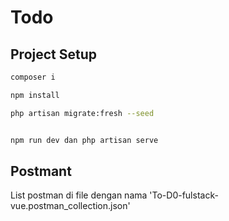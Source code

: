 # Todo

## Project Setup

```sh
composer i

npm install

php artisan migrate:fresh --seed


npm run dev dan php artisan serve
```


## Postmant

List postman di file dengan nama 'To-D0-fulstack-vue.postman_collection.json'
